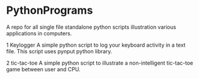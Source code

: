 # PythonPrograms
A repo for all single file standalone python scripts illustration various applications in computers.


1 Keylogger
  A simple python script to log your keyboard activity in a text file.
  This script uses pynput python library.
  
2 tic-tac-toe
  A simple python script to illustrate a non-intelligent tic-tac-toe game between user and CPU.
